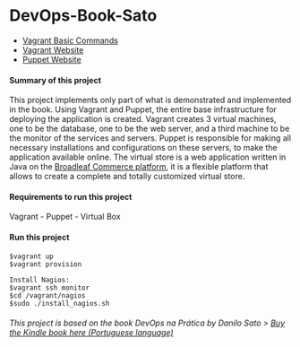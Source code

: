 # DevOps-Book-Sato
- [Vagrant Basic Commands](https://github.com/hugoledra/Help-and-Manuals/blob/master/Vagrant%20Comandos%20Basicos.txt)
- [Vagrant Website](https://www.vagrantup.com/)
- [Puppet Website](https://puppet.com/)

#### Summary of this project
This project implements only part of what is demonstrated and implemented in the book.
Using Vagrant and Puppet, the entire base infrastructure for deploying the application is created.
Vagrant creates 3 virtual machines, one to be the database, one to be the web server, and a third machine to be the monitor of the services and servers. Puppet is responsible for making all necessary installations and configurations on these servers, to make the application available online.
The virtual store is a web application written in Java on the [Broadleaf Commerce platform](http://www.broadleafcommerce.org/), it is a flexible platform that allows to create a complete and totally customized virtual store.

#### Requirements to run this project
Vagrant - Puppet - Virtual Box

#### Run this project
```
$vagrant up
$vagrant provision

Install Nagios:
$vagrant ssh monitor
$cd /vagrant/nagios
$sudo ./install_nagios.sh
```

###### This project is based on the book DevOps na Prática by Danilo Sato > [Buy the Kindle book here (Portuguese language)](https://www.amazon.com.br/DevOps-pr%C3%A1tica-software-confi%C3%A1vel-automatizada-ebook/dp/B00VRS7WRS/ref=sr_1_1?s=digital-text&ie=UTF8&qid=1545829621&sr=1-1&keywords=devops)
